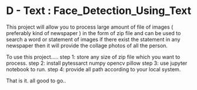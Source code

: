 # D - Text : Face_Detection_Using_Text
This project will allow you to process large amount of file of images ( preferably kind of newspaper )  in the form of zip file and can be used to search a word or statement of images if there exist the statement in any newspaper then it will provide the collage photos of all the person.




To use this project.....
step 1: store any size of zip file which you want to process.
step 2: install pytessarct numpy opencv pillow 
step 3: use jupyter notebook to run.
step 4: provide all path according to your local system.

That is it. all good to go..
